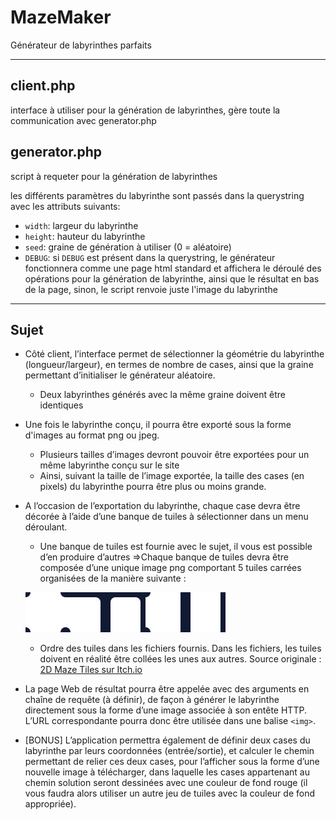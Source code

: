 # MazeMaker
Générateur de labyrinthes parfaits

---

## client.php
interface à utiliser pour la génération de labyrinthes, gère toute la communication avec generator.php

## generator.php
script à requeter pour la génération de labyrinthes

les différents paramètres du labyrinthe sont passés dans la querystring avec les attributs suivants:
- `width`: largeur du labyrinthe
- `height`: hauteur du labyrinthe
- `seed`: graine de génération à utiliser (0 = aléatoire)
- `DEBUG`: si `DEBUG` est présent dans la querystring, le générateur fonctionnera comme une page html standard et affichera le déroulé des opérations pour la génération de labyrinthe, ainsi que le résultat en bas de la page, sinon, le script renvoie juste l'image du labyrinthe

---

## Sujet
- Côté client, l’interface permet de sélectionner la géométrie du labyrinthe (longueur/largeur), en termes de nombre de cases, ainsi que la graine permettant d’initialiser le générateur aléatoire. 
    - Deux labyrinthes générés avec la même graine doivent être identiques
- Une fois le labyrinthe conçu, il pourra être exporté sous la forme d'images au format png ou jpeg. 
    - Plusieurs tailles d’images devront pouvoir être exportées pour un même labyrinthe conçu sur le site 
    - Ainsi, suivant la taille de l’image exportée, la taille des cases (en pixels) du labyrinthe pourra être plus ou moins grande. 
- A l’occasion de l’exportation du labyrinthe, chaque case devra être décorée à l’aide d’une banque de tuiles à sélectionner dans un menu déroulant. 
    - Une banque de tuiles est fournie avec le sujet, il vous est possible d’en produire d’autres
 =>Chaque banque de tuiles devra être composée d’une unique image png comportant 5 tuiles carrées organisées de la manière suivante :

    ![tiles](https://github.com/kermitausorusRex/MazeMaker/blob/main/ressources/2D_Maze_Tiles_White.png)
  
				
    - Ordre des tuiles dans les fichiers fournis. Dans les fichiers, les tuiles doivent en réalité être collées les unes aux autres. Source originale : [2D Maze Tiles sur Itch.io](https://mapsandapps.itch.io/2d-maze-tiles)

- La page Web de résultat pourra être appelée avec des arguments en chaîne de requête (à définir), de façon à générer le labyrinthe directement sous la forme d’une image associée à son entête HTTP. L’URL correspondante pourra donc être utilisée dans une balise `<img>`.

- [BONUS] L’application permettra également de définir deux cases du labyrinthe par leurs coordonnées (entrée/sortie), et calculer le chemin permettant de relier ces deux cases, pour l’afficher sous la forme d’une nouvelle image à télécharger, dans laquelle les cases appartenant au chemin solution seront dessinées avec une couleur de fond rouge (il vous faudra alors utiliser un autre jeu de tuiles avec la couleur de fond appropriée). 
